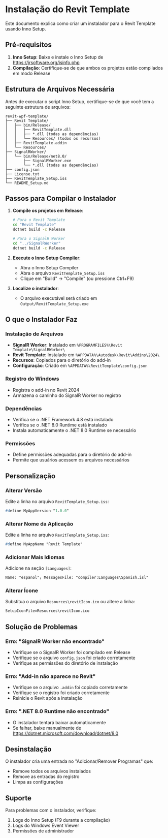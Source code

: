 # Instalação do Revit Template

Este documento explica como criar um instalador para o Revit Template usando Inno Setup.

## Pré-requisitos

1. **Inno Setup**: Baixe e instale o Inno Setup de https://jrsoftware.org/isinfo.php
2. **Compilação**: Certifique-se de que ambos os projetos estão compilados em modo Release

## Estrutura de Arquivos Necessária

Antes de executar o script Inno Setup, certifique-se de que você tem a seguinte estrutura de arquivos:

```
revit-wpf-template/
├── Revit Template/
│   ├── bin/Release/
│   │   ├── RevitTemplate.dll
│   │   ├── *.dll (todas as dependências)
│   │   └── Resources/ (todos os recursos)
│   ├── RevitTemplate.addin
│   └── Resources/
├── SignalRWorker/
│   └── bin/Release/net8.0/
│       ├── SignalRWorker.exe
│       └── *.dll (todas as dependências)
├── config.json
├── License.txt
├── RevitTemplate_Setup.iss
└── README_Setup.md
```

## Passos para Compilar o Instalador

1. **Compile os projetos em Release**:
   ```bash
   # Para o Revit Template
   cd "Revit Template"
   dotnet build -c Release
   
   # Para o SignalR Worker
   cd "../SignalRWorker"
   dotnet build -c Release
   ```

2. **Execute o Inno Setup Compiler**:
   - Abra o Inno Setup Compiler
   - Abra o arquivo `RevitTemplate_Setup.iss`
   - Clique em "Build" → "Compile" (ou pressione Ctrl+F9)

3. **Localize o instalador**:
   - O arquivo executável será criado em `Output/RevitTemplate_Setup.exe`

## O que o Instalador Faz

### Instalação de Arquivos
- **SignalR Worker**: Instalado em `%PROGRAMFILES%\Revit Template\SignalRWorker\`
- **Revit Template**: Instalado em `%APPDATA%\Autodesk\Revit\Addins\2024\`
- **Recursos**: Copiados para o diretório do add-in
- **Configuração**: Criado em `%APPDATA%\RevitTemplate\config.json`

### Registro do Windows
- Registra o add-in no Revit 2024
- Armazena o caminho do SignalR Worker no registro

### Dependências
- Verifica se o .NET Framework 4.8 está instalado
- Verifica se o .NET 8.0 Runtime está instalado
- Instala automaticamente o .NET 8.0 Runtime se necessário

### Permissões
- Define permissões adequadas para o diretório do add-in
- Permite que usuários acessem os arquivos necessários

## Personalização

### Alterar Versão
Edite a linha no arquivo `RevitTemplate_Setup.iss`:
```pascal
#define MyAppVersion "1.0.0"
```

### Alterar Nome da Aplicação
Edite a linha no arquivo `RevitTemplate_Setup.iss`:
```pascal
#define MyAppName "Revit Template"
```

### Adicionar Mais Idiomas
Adicione na seção `[Languages]`:
```pascal
Name: "espanol"; MessagesFile: "compiler:Languages\Spanish.isl"
```

### Alterar Ícone
Substitua o arquivo `Resources\revitIcon.ico` ou altere a linha:
```pascal
SetupIconFile=Resources\revitIcon.ico
```

## Solução de Problemas

### Erro: "SignalR Worker não encontrado"
- Verifique se o SignalR Worker foi compilado em Release
- Verifique se o arquivo `config.json` foi criado corretamente
- Verifique as permissões do diretório de instalação

### Erro: "Add-in não aparece no Revit"
- Verifique se o arquivo `.addin` foi copiado corretamente
- Verifique se o registro foi criado corretamente
- Reinicie o Revit após a instalação

### Erro: ".NET 8.0 Runtime não encontrado"
- O instalador tentará baixar automaticamente
- Se falhar, baixe manualmente de https://dotnet.microsoft.com/download/dotnet/8.0

## Desinstalação

O instalador cria uma entrada no "Adicionar/Remover Programas" que:
- Remove todos os arquivos instalados
- Remove as entradas do registro
- Limpa as configurações

## Suporte

Para problemas com o instalador, verifique:
1. Logs do Inno Setup (F9 durante a compilação)
2. Logs do Windows Event Viewer
3. Permissões de administrador
